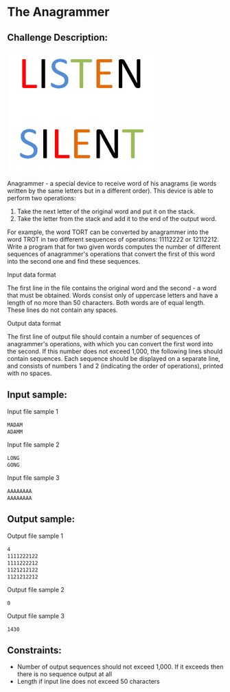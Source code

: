 The Anagrammer
==============

Challenge Description:
----------------------

![Challenge Image](anagrammer.png)

Anagrammer - a special device to receive word of his anagrams (ie words
written by the same letters but in a different order). This device is able to perform two operations:

1. Take the next letter of the original word and put it on the stack.<br>
2. Take the letter from the stack and add it to the end of the output word.<br>

For example, the word TORT can be converted by anagrammer into the word TROT 
in two different sequences of operations: 11112222 or 12112212. Write a program that for two given words computes
 the number of different sequences of anagrammer's operations  that convert the first of this word into the second 
 one and find these sequences.

Input data format

The first line in the file contains the original word and the second - a word that must be obtained.
 Words consist only of uppercase letters and have a length of no more than 50 characters. 
 Both words are of equal length. These lines do not contain any spaces.

Output data format

The first line of output file should contain a number of sequences of anagrammer's operations, with which you can convert 
the first word into the second. If this number does not exceed 1,000, the following lines should contain sequences.
 Each sequence should be displayed on a separate line, and consists of numbers 1 and 2 (indicating the order of operations), 
 printed with no spaces.

Input sample:
-------------

Input file sample 1

    MADAM
    ADAMM

Input file sample 2

    LONG
    GONG

Input file sample 3

    AAAAAAAA
    AAAAAAAA

Output sample:
--------------


Output file sample 1

    4
    1111222122
    1111222212
    1121212122
    1121212212


Output file sample 2

    0
    
Output file sample 3

    1430


Constraints:
------------

* Number of output sequences should not exceed 1,000. If it exceeds then there is no sequence output at all 
* Length if input line does not exceed 50 characters